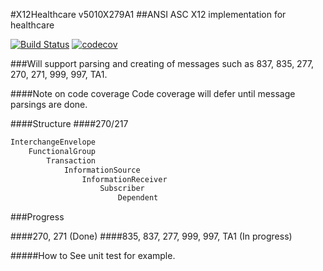 #X12Healthcare v5010X279A1
##ANSI ASC X12 implementation for healthcare

[![Build Status](https://travis-ci.org/xiaoerge/X12Healthcare.svg?branch=master)](https://travis-ci.org/xiaoerge/X12Healthcare)
[![codecov](https://codecov.io/gh/xiaoerge/x12healthcare/branch/master/graph/badge.svg)](https://codecov.io/gh/xiaoerge/x12healthcare)

###Will support parsing and creating of messages such as 837, 835, 277, 270, 271, 999, 997, TA1.

####Note on code coverage
Code coverage will defer until message parsings are done.

####Structure
####270/217
```python
InterchangeEnvelope
    FunctionalGroup
        Transaction
            InformationSource
                InformationReceiver
                    Subscriber
                        Dependent
```

###Progress

####270, 271 (Done)
####835, 837, 277, 999, 997, TA1 (In progress)

#####How to
See unit test for example.
